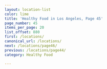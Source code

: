 ```yaml
---
layout: location-list
color: lime
title: 'Healthy Food in Los Angeles, Page 45'
page_number: 45
items_per_page: 20
list_offset: 880
first: /locations/
canonical_url: /locations/
next: /locations/page46/
previous: /locations/page44/
category: Healthy Food

---
```

